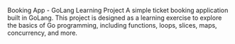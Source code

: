 Booking App - GoLang Learning Project
 A simple ticket booking application built in GoLang. This project is designed as a learning exercise to explore the basics of Go programming, including functions, loops, slices, maps, concurrency, and more.
